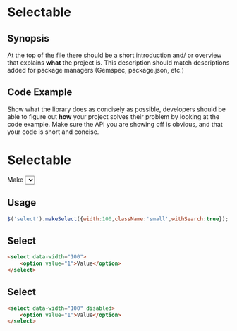 # Selectable


## Synopsis

At the top of the file there should be a short introduction and/ or overview that explains **what** the project is. This description should match descriptions added for package managers (Gemspec, package.json, etc.)

## Code Example

Show what the library does as concisely as possible, developers should be able to figure out **how** your project solves their problem by looking at the code example. Make sure the API you are showing off is obvious, and that your code is short and concise.



# Selectable


Make <select> more beauty by jQuery


## Usage
```javascript
$('select').makeSelect({width:100,className:'small',withSearch:true});
```


## Select



```html
<select data-width="100">
	<option value="1">Value</option>
</select>
```



## Select


```html
<select data-width="100" disabled>
	<option value="1">Value</option>
</select>
```